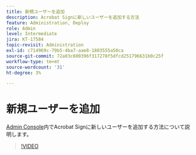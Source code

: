 ```yaml
---
title: 新規ユーザーを追加
description: Acrobat Signに新しいユーザーを追加する方法
feature: Administration, Deploy
role: Admin
level: Intermediate
jira: KT-17584
topic-revisit: Administration
exl-id: c714969c-79b5-4ba7-aae8-1803555a50ca
source-git-commit: 72a03c600396f317278f5dfcd251796631b0c25f
workflow-type: tm+mt
source-wordcount: '31'
ht-degree: 3%

---
```


# 新規ユーザーを追加

[Admin Console](https://adminconsole.adobe.com/)内でAcrobat Signに新しいユーザーを追加する方法について説明します。

>[!VIDEO](https://video.tv.adobe.com/v/3453158?quality=12&learn=on&hidetitle=true)
